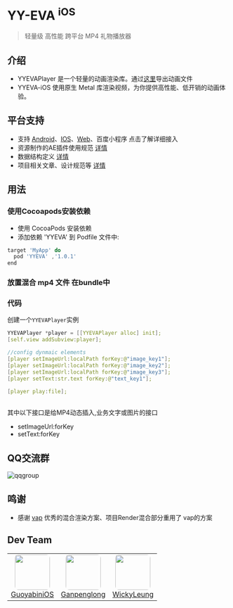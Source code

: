 # YY-EVA <sup>iOS</sup>  

> 轻量级 高性能 跨平台 MP4 礼物播放器

## 介绍
+ YYEVAPlayer 是一个轻量的动画渲染库。通过[这里](https://github.com/yylive/YYEVA/blob/main/YYEVA%E8%AE%BE%E8%AE%A1%E8%A7%84%E8%8C%83.md)导出动画文件
+ YYEVA-iOS 使用原生 Metal 库渲染视频，为你提供高性能、低开销的动画体验。

## 平台支持
+ 支持 [Android](https://github.com/yylive/YYEVA-Android)、[IOS](https://github.com/yylive/YYEVA-iOS)、[Web](https://github.com/yylive/YYEVA-Web)、百度小程序  点击了解详细接入   
+ 资源制作的AE插件使用规范 [详情](https://github.com/yylive/YYEVA/tree/main/AEP)
+ 数据结构定义 [详情](https://github.com/yylive/YYEVA/blob/main/%E6%95%B0%E6%8D%AE%E7%BB%93%E6%9E%84.md)
+ 项目相关文章、设计规范等 [详情](https://github.com/yylive/YYEVA)

## 用法

### 使用Cocoapods安装依赖
+ 使用 CocoaPods 安装依赖
+ 添加依赖 'YYEVA' 到 Podfile 文件中:

```js
target 'MyApp' do 
  pod 'YYEVA' ,'1.0.1' 
end
```

### 放置混合 mp4 文件 在bundle中

### 代码

创建一个`YYEVAPlayer`实例

```c++ 
YYEVAPlayer *player = [[YYEVAPlayer alloc] init];
[self.view addSubview:player]; 

//config dynmaic elements 
[player setImageUrl:localPath forKey:@"image_key1"];   
[player setImageUrl:localPath forKey:@"image_key2"];
[player setImageUrl:localPath forKey:@"image_key3"];
[player setText:str.text forKey:@"text_key1"];
 
[player play:file];
     
```

其中以下接口是给MP4动态插入,业务文字或图片的接口
+ setImageUrl:forKey    
+ setText:forKey 
 
## QQ交流群
![qqgroup](https://github.com/yylive/YYEVA/blob/main/img/qqgroup.png)

## 鸣谢 
+ 感谢 [vap](https://github.com/Tencent/vap) 优秀的混合渲染方案、项目Render混合部分重用了 vap的方案
 

## Dev Team
<table>
  <tbody>
    <tr>
      <td align="center" valign="top">
        <img style="border-radius:8px" width="80" height="80" src="https://avatars.githubusercontent.com/u/14030762?v=4&s=80">
        <br>
        <a href="https://github.com/guoyabiniOS">GuoyabiniOS</a>
      </td>
      <td align="center" valign="top">
        <img style="border-radius:8px" width="80" height="80" src="https://avatars.githubusercontent.com/u/44636610?v=4&s=80">
        <br>
        <a href="https://github.com/ganpenglong">Ganpenglong</a>
      </td>
    <td align="center" valign="top">
        <img style="border-radius:8px" width="80" height="80" src="https://avatars.githubusercontent.com/u/12680946?v=4&s=80">
        <br>
        <a href="https://github.com/WickyLeung">WickyLeung</a>
      </td> 
     </tr>
  </tbody>
</table>
